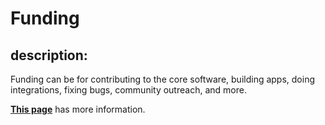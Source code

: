 # Funding

## description:

Funding can be for contributing to the core software, building apps, doing integrations, fixing bugs, community outreach, and more.

**[This page](https://www.oceanprotocol.com/fund)** has more information.
